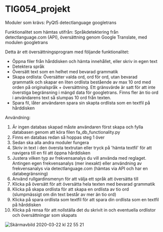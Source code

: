 # TIG054_projekt

Moduler som krävs:
PyQt5
detectlanguage
googletrans

Funktionalitet som hämtas utifrån: Språkdetektering från detectlanguage.com (API), översättning genom Google Translate, med modulen googletrans

Detta är ett översättningsprogram med följande funktionalitet:
- Öppna filer från hårddisken och hämta innehållet, eller skriv in egen text
- Detektera språk
- Översätt text som en helhet med bevarad grammatik
- Skapa ordlista: Översätter valda ord, ord för ord, utan bevarad grammatik och skapar en liten ordlista bestående av max 10 ord med orden på originalspråk + översättning. Ett gränsvärde är satt för att inte överstiga begränsning i mängd data för googletrans. Finns fler än tio ord i användarens text så slumpas 10 ord från texten.
- Spara fil, låter användaren spara sin skapta ordlista som en textfil på hårddisken

Användning:
1) Är ingen databas skapad måste användaren först skapa och fylla databasen genom att köra filen fa_db_functionality.py
2) Finns en databas redan så hoppas steg 1 över
3) Sedan ska alla andra moduler fungera
4) Skriv in text i den översta textrutan eller tryck på 'hämta textfil' för att navigera till en fil att öppna hårddisken
5) Justera vilken typ av frekvensanalys du vill använda med reglaget. Antingen egen frekvensanalys (mer inexakt) eller användning av frekvensanalys via detectlanguage.com (hämtas via API och har en databegränsning)
6) Använd rullgardinsmenyn för att välja ett språk att översätta till
7) Klicka på översätt för att översätta hela texten med bevarad grammatik
8) Klicka på skapa ordlista för att skapa en ordlista av tio ord (slumpmässigt om din text består av mer än tio ord)
9) Klicka på spara ordlista som textfil för att spara din ordlista som en textfil på hårddisken
10) Klicka på rensa för att nollställa det du skrivit in och eventuella ordlistor och översättningar som skapats



![Skärmavbild 2020-03-22 kl  22 55 21](https://user-images.githubusercontent.com/56775140/77261645-4233c180-6c90-11ea-8363-1d056603f2c3.png)

